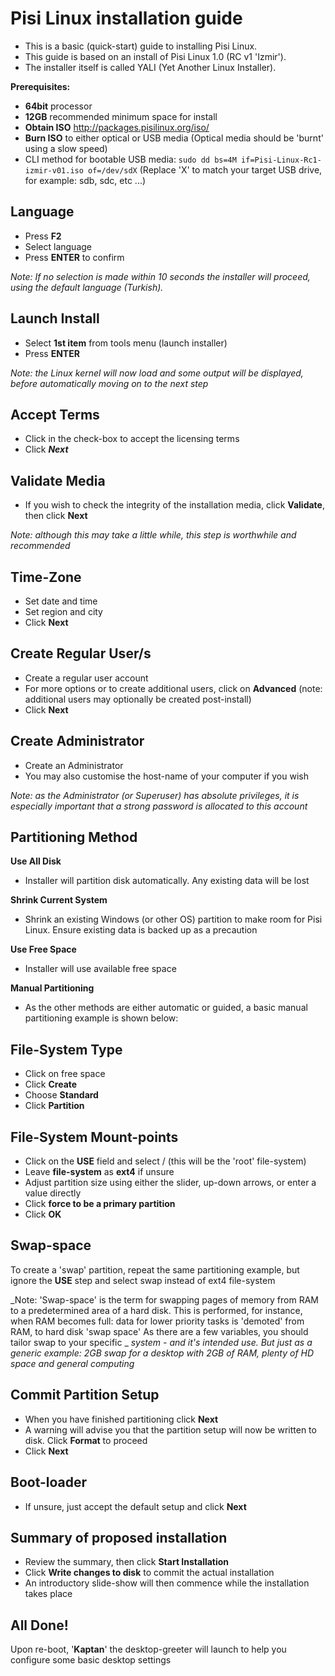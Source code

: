 # Pisi Linux installation guide

* This is a basic (quick-start) guide to installing Pisi Linux.
* This guide is based on an install of Pisi Linux 1.0 (RC v1 'Izmir').
* The installer itself is called YALI (Yet Another Linux Installer).

**Prerequisites:**
* **64bit** processor
* **12GB** recommended minimum space for install
* **Obtain ISO** http://packages.pisilinux.org/iso/
* **Burn ISO** to either optical or USB media (Optical media should be 'burnt' using a slow speed)
* CLI method for bootable USB media:
``sudo dd bs=4M if=Pisi-Linux-Rc1-izmir-v01.iso of=/dev/sdX``
(Replace 'X' to match your target USB drive, for example: sdb, sdc, etc ...)

## Language
* Press **F2**
* Select language
* Press **ENTER** to confirm

_Note: If no selection is made within 10 seconds the installer will proceed, using the default language (Turkish)._

## Launch Install
* Select **1st item** from tools menu (launch installer)
* Press **ENTER**

_Note: the Linux kernel will now load and some output will be displayed, before automatically moving on to the next step_

## Accept Terms
* Click in the check-box to accept the licensing terms
* Click _**Next**_

## Validate Media
* If you wish to check the integrity of the installation media, click **Validate**, then click **Next**

_Note: although this may take a little while, this step is worthwhile and recommended_

## Time-Zone
* Set date and time
* Set region and city
* Click **Next**

## Create Regular User/s
* Create a regular user account
* For more options or to create additional users, click on **Advanced** (note: additional users may optionally be created post-install)
* Click **Next**

## Create Administrator
* Create an Administrator
* You may also customise the host-name of your computer if you wish

_Note: as the Administrator (or Superuser) has absolute privileges, it is especially important that a strong password is allocated to this account_

## Partitioning Method
**Use All Disk**
- Installer will partition disk automatically. Any existing data will be lost

**Shrink Current System**
- Shrink an existing Windows (or other OS) partition to make room for Pisi Linux. Ensure existing data is backed up as a precaution

**Use Free Space**
- Installer will use available free space

**Manual Partitioning**
- As the other methods are either automatic or guided, a basic manual partitioning example is shown below: 

## File-System Type
* Click on free space
* Click **Create**
* Choose **Standard**
* Click **Partition**

## File-System Mount-points
* Click on the **USE** field and select / (this will be the 'root' file-system)
* Leave **file-system** as **ext4** if unsure
* Adjust partition size using either the slider, up-down arrows, or enter a value directly
* Click **force to be a primary partition**
* Click **OK**

## Swap-space
To create a 'swap' partition, repeat the same partitioning example, but ignore the **USE** step and select swap instead of ext4 file-system

_Note: 'Swap-space' is the term for swapping pages of memory from RAM to a predetermined area of a hard disk. This is performed, for instance, when RAM becomes full: data for lower priority tasks is 'demoted' from RAM, to hard disk 'swap space' As there are a few variables, you should tailor swap to your specific _
_system - and it's intended use. But just as a generic example: 2GB swap for a desktop with 2GB of RAM, plenty of HD space and general computing_

## Commit Partition Setup
* When you have finished partitioning click **Next**
* A warning will advise you that the partition setup will now be written to disk. Click **Format** to proceed
* Click **Next**

## Boot-loader
* If unsure, just accept the default setup and click **Next**

## Summary of proposed installation
* Review the summary, then click **Start Installation**
* Click **Write changes to disk** to commit the actual installation
* An introductory slide-show will then commence while the installation takes place

## All Done!
Upon re-boot, '**Kaptan**' the desktop-greeter will launch to help you configure some basic desktop settings